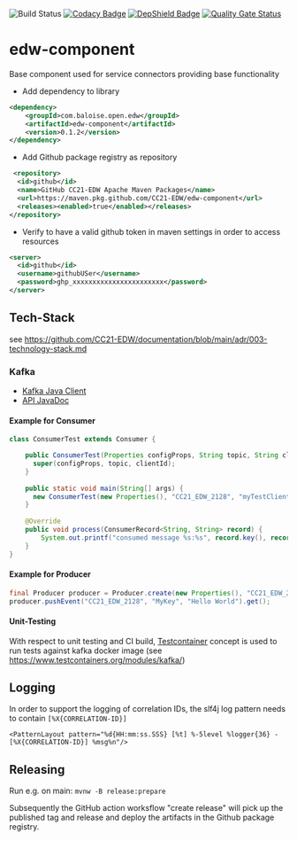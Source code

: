 ![Build Status](https://github.com/CC21-EDW/edw-component/workflows/CI/badge.svg)
[![Codacy Badge](https://app.codacy.com/project/badge/Grade/72c79a99b2c34d92b3fc495f5a455735)](https://www.codacy.com/gh/CC21-EDW/edw-component/dashboard?utm_source=github.com&amp;utm_medium=referral&amp;utm_content=CC21-EDW/edw-component&amp;utm_campaign=Badge_Grade)
[![DepShield Badge](https://depshield.sonatype.org/badges/CC21-EDW/edw-component/depshield.svg)](https://depshield.github.io)
[![Quality Gate Status](https://sonarcloud.io/api/project_badges/measure?project=CC21-EDW_edw-component&metric=alert_status)](https://sonarcloud.io/summary/new_code?id=CC21-EDW_edw-component)

# edw-component
Base component used for service connectors providing base functionality
- Add dependency to library
```XML
<dependency>
    <groupId>com.baloise.open.edw</groupId>
    <artifactId>edw-component</artifactId>
    <version>0.1.2</version>
</dependency>
```
- Add Github package registry as repository
```XML
 <repository>
  <id>github</id>
  <name>GitHub CC21-EDW Apache Maven Packages</name>
  <url>https://maven.pkg.github.com/CC21-EDW/edw-component</url>
  <releases><enabled>true</enabled></releases>
</repository>
```
- Verify to have a valid github token in maven settings in order to access resources
```XML
<server>
  <id>github</id>
  <username>githubUSer</username>
  <password>ghp_xxxxxxxxxxxxxxxxxxxxxxx</password>
</server>
`````

## Tech-Stack
see https://github.com/CC21-EDW/documentation/blob/main/adr/003-technology-stack.md

### Kafka
- [Kafka Java Client](https://docs.confluent.io/clients-kafka-java/current/overview.html)
- [API JavaDoc](https://docs.confluent.io/platform/current/clients/javadocs/javadoc/index.html)

#### Example for Consumer
```Java
class ConsumerTest extends Consumer {

    public ConsumerTest(Properties configProps, String topic, String clientId) {
      super(configProps, topic, clientId);
    }
    
    public static void main(String[] args) {
      new ConsumerTest(new Properties(), "CC21_EDW_2128", "myTestClient").run();
    }
    
    @Override 
    public void process(ConsumerRecord<String, String> record) {
        System.out.printf("consumed message %s:%s", record.key(), record.value());
    }
}
```

#### Example for Producer
```Java
final Producer producer = Producer.create(new Properties(), "CC21_EDW_2128", "stravaConnect");
producer.pushEvent("CC21_EDW_2128", "MyKey", "Hello World").get();
```

#### Unit-Testing
With respect to unit testing and CI build, [Testcontainer](https://www.testcontainers.org/test_framework_integration/junit_5/)
concept is used to run tests against kafka docker image (see https://www.testcontainers.org/modules/kafka/)

## Logging
In order to support the logging of correlation IDs, the slf4j log pattern needs to contain ```[%X{CORRELATION-ID}]```
```
<PatternLayout pattern="%d{HH:mm:ss.SSS} [%t] %-5level %logger{36} - [%X{CORRELATION-ID}] %msg%n"/>
```

## Releasing

Run e.g. on main: `mvnw -B release:prepare`

Subsequently the GitHub action worksflow "create release" will pick up the published tag and release and deploy the artifacts in the Github package registry.
